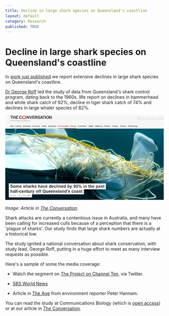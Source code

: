 ```yaml
---
title: Decline in large shark species on Queensland's coastline  
layout: default
category: Research
published: TRUE
---
```


# Decline in large shark species on Queensland's coastline  

In [work just published](https://www.nature.com/articles/s42003-018-0233-1) we report extensive declines in large shark species on Queensland's coastline.

[Dr George Roff](https://researchers.uq.edu.au/researcher/1447) led the study of data from Queensland's shark control program, dating back to the 1960s. We report on declines in hammerhead and white shark catch of 92%, decline in tiger shark catch of 74% and declines in large whaler species of 82%.

![](/images/shark-declines-conv.JPG)  

*Image: Article in [The Conversation](https://theconversation.com/some-sharks-have-declined-by-92-in-the-past-half-century-off-queenslands-coast-108742)*  

Shark attacks are currently a contentious issue in Australia, and many have been calling for increased culls because of a perception that there is a 'plague of sharks'.  Our study finds that large shark numbers are actually at a historical low.

The study ignited a national conversation about shark conservation, with study lead, George Roff, putting in a huge effort to meet as many interview requests as possible.  

Here's a sample of some the media coverage:

- Watch the segment on [The Project on Channel Ten](https://twitter.com/theprojecttv/status/1073483651965321217), via Twitter.  

- [SBS World News](https://www.sbs.com.au/news/dramatic-decline-in-shark-numbers-off-australia-s-east-coast)

- Article in [The Age](https://www.theage.com.au/environment/conservation/shark-numbers-are-falling-and-researchers-aren-t-sure-why-20181212-p50loi.html?ref=rss&utm_medium=rss&utm_source=rss_feed) from environment reporter Peter Hannam.

You can read the study at Communications Biology (which is [open access](https://www.nature.com/articles/s42003-018-0233-1)) or at our article in [The Conversation](https://theconversation.com/some-sharks-have-declined-by-92-in-the-past-half-century-off-queenslands-coast-108742).  
